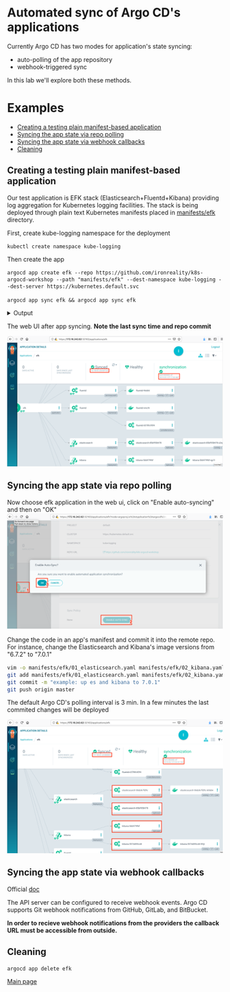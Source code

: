 # Automated sync of Argo CD's applications

Currently Argo CD has two modes for application's state syncing:

* auto-polling of the app repository
* webhook-triggered sync

In this lab we'll explore both these methods.

# Examples

* [Creating a testing plain manifest-based application](#creating-a-testing-plain-manifest-based-application)
* [Syncing the app state via repo polling](#syncing-the-app-state-via-repo-polling)
* [Syncing the app state via webhook callbacks](#syncing-the-app-state-via-webhook-callbacks)
* [Cleaning](#cleaning)


## Creating a testing plain manifest-based application

Our test application is EFK stack (Elasticsearch+Fluentd+Kibana) providing log aggregation for Kubernetes logging facilities. The stack is being deployed through plain text Kubernetes manifests placed in [manifests/efk](../../manifests/efk) directory.

First, create kube-logging namespace for the deployment

```
kubectl create namespace kube-logging
```

Then create the app

```
argocd app create efk --repo https://github.com/ironreality/k8s-argocd-workshop --path "manifests/efk" --dest-namespace kube-logging --dest-server https://kubernetes.default.svc

argocd app sync efk && argocd app sync efk
```

<details>
<summary>Output</summary>

```text
Name:               efk
Project:            default
Server:             https://kubernetes.default.svc
Namespace:          kube-logging
URL:                https://localhost:8080/applications/efk
Repo:               https://github.com/ironreality/k8s-argocd-workshop
Target:
Path:               manifests/efk
Sync Policy:        <none>
Sync Status:        Synced to  (c4e4330)
Health Status:      Healthy

Operation:          Sync
Sync Revision:      c4e43307e836b92fa32c7ab2de0dbaa2d413ccc7
Phase:              Succeeded
Start:              2019-05-14 13:41:46 +0300 EEST
Finished:           2019-05-14 13:41:49 +0300 EEST
Duration:           3s
Message:            successfully synced

GROUP                      KIND                NAMESPACE     NAME           STATUS  HEALTH   HOOK  MESSAGE
rbac.authorization.k8s.io  ClusterRole                       fluentd        Synced  Healthy
apps                       DaemonSet           kube-logging  fluentd        Synced  Healthy        daemonset.apps/fluentd created
extensions                 Deployment          kube-logging  elasticsearch  Synced  Healthy        deployment.extensions/elasticsearch created
extensions                 Deployment          kube-logging  kibana         Synced  Healthy        deployment.extensions/kibana created
                           Service             kube-logging  kibana         Synced  Healthy        service/kibana created
rbac.authorization.k8s.io  ClusterRoleBinding                fluentd        Synced  Healthy
                           Namespace                         kube-logging   Synced  Healthy
                           Service             kube-logging  elasticsearch  Synced  Healthy        service/elasticsearch created
                           ServiceAccount      kube-logging  fluentd        Synced  Healthy        serviceaccount/fluentd created
```

</details>

The web UI after app syncing.  **Note the last sync time and repo commit**

<img src="./pics/auto_01.png" alt="drawing" width="800"/>


## Syncing the app state via repo polling

Now choose efk application in the web ui, click on "Enable auto-syncing" and then on "OK"
<img src="./pics/auto_02.png" alt="drawing" width="800"/>

Change the code in an app's manifest and commit it into the remote repo. For instance, change the Elasticsearch and Kibana's image versions from "6.7.2" to "7.0.1"

```bash
vim -o manifests/efk/01_elasticsearch.yaml manifests/efk/02_kibana.yaml 
git add manifests/efk/01_elasticsearch.yaml manifests/efk/02_kibana.yaml
git commit -m "example: up es and kibana to 7.0.1"
git push origin master
```

The default Argo CD's polling interval is 3 min. In a few minutes the last commited changes will be deployed

<img src="./pics/auto_04.png" alt="drawing" width="800"/>


## Syncing the app state via webhook callbacks

Official [doc](https://argoproj.github.io/argo-cd/operator-manual/webhook/)

The API server can be configured to receive webhook events. Argo CD supports Git webhook notifications from GitHub, GitLab, and BitBucket.

**In order to recieve webhook notifications from the providers the callback URL must be accessible from outside.**

## Cleaning

```
argocd app delete efk
```

[Main page](./../../README.md)
